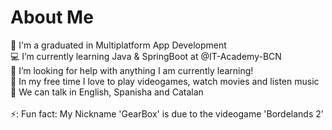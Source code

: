 <h1>About Me</h1>
  🏫 I'm a graduated in Multiplatform App Development <br>
  💻 I’m currently learning Java & SpringBoot at @IT-Academy-BCN <br>
  🤖 I’m looking for help with anything I am currently learning! <br>
  👾 In my free time I love to play videogames, watch movies and listen music <br>
  💬 We can talk in English, Spanisha and Catalan <br>
  <br>
  ⚡: Fun fact: My Nickname 'GearBox' is due to the videogame 'Bordelands 2'


